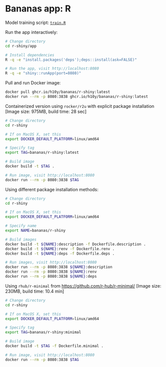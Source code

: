 # Bananas app: R

Model training script: [`train.R`](./train.R)

Run the app interactively:

```bash
# Change directory
cd r-shiny/app

# Install dependencies
R -q -e "install.packages('deps');deps::install(ask=FALSE)"

# Run the app, visit http://localhost:8080
R -q -e "shiny::runApp(port=8080)"
```

Pull and run Docker image:

```bash
docker pull ghcr.io/h10y/bananas/r-shiny:latest
docker run --rm -p 8080:3838 ghcr.io/h10y/bananas/r-shiny:latest
```

Containerized version using `rocker/r2u` with explicit package installation
[Image size: 975MB, build time: 28 sec]

```bash
# Change directory
cd r-shiny

# If on MacOS X, set this
export DOCKER_DEFAULT_PLATFORM=linux/amd64

# Specify tag
export TAG=bananas/r-shiny:latest

# Build image
docker build -t $TAG .

# Run image, visit http://localhost:8080
docker run --rm -p 8080:3838 $TAG
```

Using different package installation methods:

```bash
# Change directory
cd r-shiny

# If on MacOS X, set this
export DOCKER_DEFAULT_PLATFORM=linux/amd64

# Specify name
export NAME=bananas/r-shiny

# Build images
docker build -t ${NAME}:description -f Dockerfile.description .
docker build -t ${NAME}:renv -f Dockerfile.renv .
docker build -t ${NAME}:deps -f Dockerfile.deps .

# Run images, visit http://localhost:8080
docker run --rm -p 8080:3838 ${NAME}:description
docker run --rm -p 8080:3838 ${NAME}:renv
docker run --rm -p 8080:3838 ${NAME}:deps
```

Using `rhub/r-minimal` from <https://github.com/r-hub/r-minimal/>
[Image size: 230MB, build time: 10.4 min]

```bash
# Change directory
cd r-shiny

# If on MacOS X, set this
export DOCKER_DEFAULT_PLATFORM=linux/amd64

# Specify tag
export TAG=bananas/r-shiny:minimal

# Build image
docker build -t $TAG -f Dockerfile.minimal .

# Run image, visit http://localhost:8080
docker run --rm -p 8080:3838 $TAG
```
